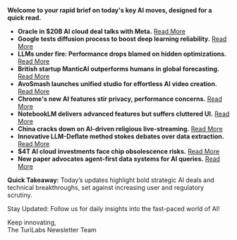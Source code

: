 **Welcome to your rapid brief on today's key AI moves, designed for a quick read.**

- **Oracle in $20B AI cloud deal talks with Meta.** [Read More](https://www.reuters.com/business/oracle-talks-with-meta-20-billion-ai-cloud-computing-deal-bloomberg-reports-2025-09-19/)
- **Google tests diffusion process to boost deep learning reliability.** [Read More](https://research.google/blog/deep-researcher-with-test-time-diffusion/)
- **LLMs under fire: Performance drops blamed on hidden optimizations.** [Read More](https://learn.microsoft.com/en-us/answers/questions/5561465/the-llm-lobotomy)
- **British startup ManticAI outperforms humans in global forecasting.** [Read More](https://www.theguardian.com/technology/2025/sep/20/british-ai-startup-beats-humans-in-international-forecasting-competition)
- **AvoSmash launches unified studio for effortless AI video creation.** [Read More](https://avosmash.io/)
- **Chrome's new AI features stir privacy, performance concerns.** [Read More](https://www.theregister.com/2025/09/18/google_chrome_ai_browser/)
- **NotebookLM delivers advanced features but suffers cluttered UI.** [Read More](https://jasonspielman.com/notebooklm)
- **China cracks down on AI-driven religious live-streaming.** [Read More](https://www.ft.com/content/3f0f240b-c002-4726-a757-01ded711a5a8)
- **Innovative LLM-Deflate method stokes debates over data extraction.** [Read More](https://www.scalarlm.com/blog/llm-deflate-extracting-llms-into-datasets/)
- **$4T AI cloud investments face chip obsolescence risks.** [Read More](https://www.economist.com/business/2025/09/18/the-4trn-accounting-puzzle-at-the-heart-of-the-ai-cloud)
- **New paper advocates agent-first data systems for AI queries.** [Read More](https://arxiv.org/abs/2509.00997)

**Quick Takeaway:** Today’s updates highlight bold strategic AI deals and technical breakthroughs, set against increasing user and regulatory scrutiny.

Stay Updated: Follow us for daily insights into the fast-paced world of AI!  
  
Keep innovating,  
The TuriLabs Newsletter Team